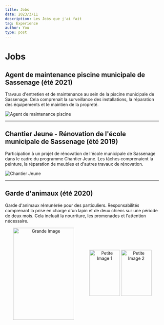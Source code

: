 ```yaml
---
title: Jobs
date: 2023/3/11
description: Les Jobs que j'ai fait
tag: Experience
author: You
type: post
---
```


# Jobs 

## Agent de maintenance piscine municipale de Sassenage (été 2021)

Travaux d'entretien et de maintenance au sein de la piscine municipale de Sassenage. Cela comprenait la surveillance des installations, la réparation des équipements et le maintien de la propreté.

![Agent de maintenance piscine](/images/piscine.jpg)

---

## Chantier Jeune - Rénovation de l'école municipale de Sassenage (été 2019)

Participation à un projet de rénovation de l'école municipale de Sassenage dans le cadre du programme Chantier Jeune. Les tâches comprenaient la peinture, la réparation de meubles et d'autres travaux de rénovation.

![Chantier Jeune](/images/chantier_jeune.jpg)

---

## Garde d'animaux (été 2020)

Garde d'animaux rémunérée pour des particuliers. Responsabilités comprenant la prise en charge d'un lapin et de deux chiens sur une période de deux mois. Cela incluait la nourriture, les promenades et l'attention nécessaire.

<div style="display: flex; justify-content: center; align-items: center; width: 100%; height: 300px;">
    <div style="flex: 1; text-align: center;">
        <img src="/chemin/vers/grande-image.jpeg" alt="Grande Image" style="width: 200px; height: 300px; object-fit: cover;">
    </div>
    <div style="flex: 1; text-align: center;">
        <img src="/chemin/vers/petite-image-1.jpeg" alt="Petite Image 1" style="width: 100px; height: 150px; object-fit: cover; margin-bottom: 5px;">
        <img src="/chemin/vers/petite-image-2.jpeg" alt="Petite Image 2" style="width: 100px; height: 150px; object-fit: cover;">
    </div>
</div>

